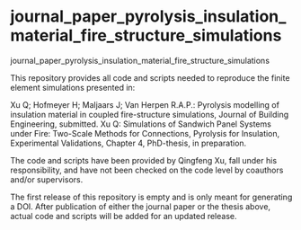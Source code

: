 # journal_paper_pyrolysis_insulation_material_fire_structure_simulations
journal_paper_pyrolysis_insulation_material_fire_structure_simulations

This repository provides all code and scripts needed to reproduce the finite element simulations presented in:

Xu Q; Hofmeyer H; Maljaars J; Van Herpen R.A.P.: Pyrolysis modelling of insulation material in coupled fire-structure simulations, Journal of Building Engineering, submitted.
Xu Q: Simulations of Sandwich Panel Systems under Fire: Two-Scale Methods for Connections, Pyrolysis for Insulation, Experimental Validations, Chapter 4, PhD-thesis, in preparation.

The code and scripts have been provided by Qingfeng Xu, fall under his responsibility, and have not been checked on the code level by coauthors and/or supervisors.

The first release of this repository is empty and is only meant for generating a DOI. After publication of either the journal paper or the thesis above, actual code and scripts will be added for an updated release.
